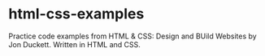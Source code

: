 # html-css-examples
Practice code examples from HTML &amp; CSS: Design and BUild Websites by Jon Duckett.  Written in HTML and CSS.
